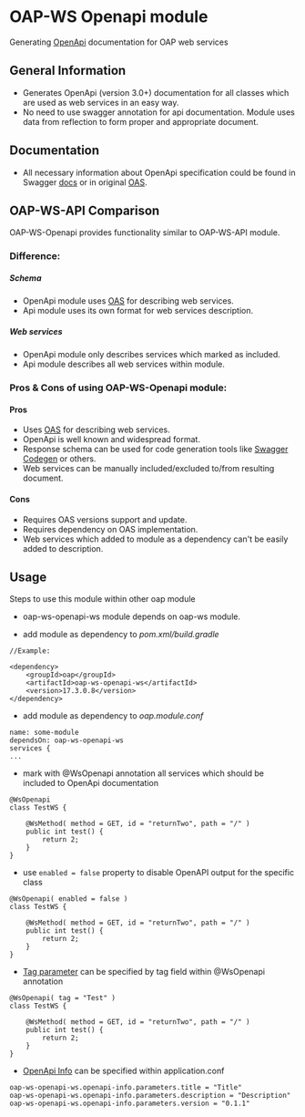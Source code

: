 # OAP-WS Openapi module
Generating [OpenApi](https://www.openapis.org) documentation for OAP web services


## General Information 
- Generates OpenApi (version 3.0+) documentation for all classes which are used as web services in an easy way.
- No need to use swagger annotation for api documentation. Module uses data from reflection to form proper and appropriate document.


## Documentation
- All necessary information about OpenApi specification could be found in Swagger [docs](https://swagger.io/resources/open-api/) or in original [OAS](https://spec.openapis.org/oas/latest.html).


## OAP-WS-API Comparison
OAP-WS-Openapi provides functionality similar to OAP-WS-API module.

### Difference: 

##### Schema
- OpenApi module uses [OAS](https://spec.openapis.org/oas/latest.html) for describing web services.
- Api module uses its own format for web services description.

##### Web services

- OpenApi module only describes services which marked as included.
- Api module describes all web services within module.

### Pros & Cons of using OAP-WS-Openapi module:

#### Pros

- Uses [OAS](https://spec.openapis.org/oas/latest.html) for describing web services.
- OpenApi is well known and widespread format.
- Response schema can be used for code generation tools like [Swagger Codegen](https://swagger.io/tools/swagger-codegen/) or others.
- Web services can be manually included/excluded to/from resulting document.

#### Cons

- Requires OAS versions support and update.
- Requires dependency on OAS implementation.
- Web services which added to module as a dependency can't be easily added to description.

## Usage
Steps to use this module within other oap module

- oap-ws-openapi-ws module depends on oap-ws module.

- add module as dependency to _pom.xml/build.gradle_

```
//Example:

<dependency>
    <groupId>oap</groupId>
    <artifactId>oap-ws-openapi-ws</artifactId>
    <version>17.3.0.8</version>
</dependency>
```
- add module as dependency to _oap.module.conf_

```
name: some-module
dependsOn: oap-ws-openapi-ws
services {
...
```

- mark with @WsOpenapi annotation all services which should be included to OpenApi documentation

```
@WsOpenapi
class TestWS {

    @WsMethod( method = GET, id = "returnTwo", path = "/" )
    public int test() {
        return 2;
    }
}
```

- use `enabled = false` property to disable OpenAPI output for the specific class

```
@WsOpenapi( enabled = false )
class TestWS {

    @WsMethod( method = GET, id = "returnTwo", path = "/" )
    public int test() {
        return 2;
    }
}
```

- [Tag parameter](https://swagger.io/specification/#tag-object) can be specified by tag field within @WsOpenapi annotation
```
@WsOpenapi( tag = "Test" )
class TestWS {

    @WsMethod( method = GET, id = "returnTwo", path = "/" )
    public int test() {
        return 2;
    }
}
```

- [OpenApi Info](https://swagger.io/specification/#info-object) can be specified within application.conf

```
oap-ws-openapi-ws.openapi-info.parameters.title = "Title"
oap-ws-openapi-ws.openapi-info.parameters.description = "Description"
oap-ws-openapi-ws.openapi-info.parameters.version = "0.1.1"
```

